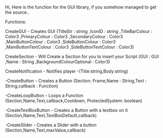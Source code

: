 Hi, Here is the function for the GUI library, if you somehow managed to get the source..

Functions:

CreateGUI - Creates GUI
(TitleStr : string ,IconID : string ,TitleBarColour : Color3 ,PrimaryColour : Color3 ,SecondaryColour : Color3 ,MainButtonColour : Color3 ,SideButtonColour : Color3 ,MainButtonTextColour : Color3 ,SideButtonTextColour : Color3)

CreateSection - Will Create a Section for you to insert your Script
(GUI : GUI ,Name : String ,BackgroundColourOptional : Color3)

CreateNotification - Notifies player
-(Title:string,Body:string)

-CreateButton - Creates a Button
(Section: Frame,Name : String,Text : String,callback : Function)

-CreateLoopButton - Loops a Function
(Section,Name,Text,callback,Cooldown, ProtectedSystem: boolean)

-CreateTextBoxButton - Creates a Button with a textbox on it
(Section,Name,Text,TextBoxDefault,callback)

-CreateSlider - Creates a Slider with a button
(Section,Name,Text,maxValue,callback)
